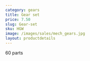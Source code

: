 ```yaml
---
category: gears
title: Gear set
price: 7.50
slug: Gear-set
sku: HGW
image: /images/sales/mech_gears.jpg
layout: productdetails
---
```

60 parts

